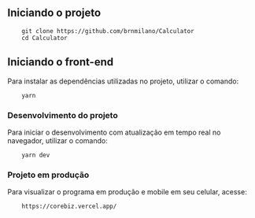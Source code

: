 ## Iniciando o projeto

```
    git clone https://github.com/brnmilano/Calculator
    cd Calculator
```

## Iniciando o front-end
Para instalar as dependências utilizadas no projeto, utilizar o comando:

```
    yarn 
```

### Desenvolvimento do projeto

Para iniciar o desenvolvimento com atualização em tempo real no navegador, utilizar o comando:

```
    yarn dev
```

### Projeto em produção

Para visualizar o programa em produção e mobile em seu celular, acesse:

```
    https://corebiz.vercel.app/
```

